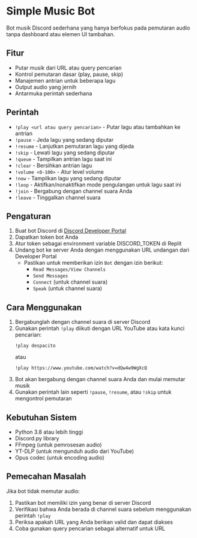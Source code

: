 # Simple Music Bot

Bot musik Discord sederhana yang hanya berfokus pada pemutaran audio tanpa dashboard atau elemen UI tambahan.

## Fitur

- Putar musik dari URL atau query pencarian
- Kontrol pemutaran dasar (play, pause, skip)
- Manajemen antrian untuk beberapa lagu
- Output audio yang jernih
- Antarmuka perintah sederhana

## Perintah

- `!play <url atau query pencarian>` - Putar lagu atau tambahkan ke antrian
- `!pause` - Jeda lagu yang sedang diputar
- `!resume` - Lanjutkan pemutaran lagu yang dijeda
- `!skip` - Lewati lagu yang sedang diputar
- `!queue` - Tampilkan antrian lagu saat ini
- `!clear` - Bersihkan antrian lagu
- `!volume <0-100>` - Atur level volume
- `!now` - Tampilkan lagu yang sedang diputar
- `!loop` - Aktifkan/nonaktifkan mode pengulangan untuk lagu saat ini
- `!join` - Bergabung dengan channel suara Anda
- `!leave` - Tinggalkan channel suara

## Pengaturan

1. Buat bot Discord di [Discord Developer Portal](https://discord.com/developers/applications)
2. Dapatkan token bot Anda
3. Atur token sebagai environment variable DISCORD_TOKEN di Replit
4. Undang bot ke server Anda dengan menggunakan URL undangan dari Developer Portal
   - Pastikan untuk memberikan izin `Bot` dengan izin berikut:
     - `Read Messages/View Channels`
     - `Send Messages`
     - `Connect` (untuk channel suara)
     - `Speak` (untuk channel suara)

## Cara Menggunakan

1. Bergabunglah dengan channel suara di server Discord
2. Gunakan perintah `!play` diikuti dengan URL YouTube atau kata kunci pencarian:
   ```
   !play despacito
   ```
   atau
   ```
   !play https://www.youtube.com/watch?v=dQw4w9WgXcQ
   ```
3. Bot akan bergabung dengan channel suara Anda dan mulai memutar musik
4. Gunakan perintah lain seperti `!pause`, `!resume`, atau `!skip` untuk mengontrol pemutaran

## Kebutuhan Sistem

- Python 3.8 atau lebih tinggi
- Discord.py library
- FFmpeg (untuk pemrosesan audio)
- YT-DLP (untuk mengunduh audio dari YouTube)
- Opus codec (untuk encoding audio)

## Pemecahan Masalah

Jika bot tidak memutar audio:
1. Pastikan bot memiliki izin yang benar di server Discord
2. Verifikasi bahwa Anda berada di channel suara sebelum menggunakan perintah `!play`
3. Periksa apakah URL yang Anda berikan valid dan dapat diakses
4. Coba gunakan query pencarian sebagai alternatif untuk URL